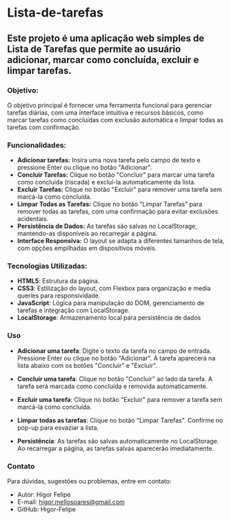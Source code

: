 # Lista-de-tarefas
## Este projeto é uma aplicação web simples de Lista de Tarefas que permite ao usuário adicionar, marcar como concluída, excluir e limpar tarefas.

### Objetivo:
O objetivo principal é fornecer uma ferramenta funcional para gerenciar tarefas diárias, com uma interface intuitiva e recursos básicos, como marcar tarefas como concluídas com exclusão automática e limpar todas as tarefas com confirmação.

### Funcionalidades:
  - **Adicionar tarefas:**
      Insira uma nova tarefa pelo campo de texto e pressione Enter ou clique no botão "Adicionar".
  - **Concluir Tarefas:**
      Clique no botão "Concluir" para marcar uma tarefa como concluída (riscada) e excluí-la automaticamente da lista.
  - **Excluir Tarefas:**
      Clique no botão "Excluir" para remover uma tarefa sem marcá-la como concluída.
  - **Limpar Todas as Tarefas:**
      Clique no botão "Limpar Tarefas" para remover todas as tarefas, com uma confirmação para evitar exclusões acidentais.
  - **Persistência de Dados:**
      As tarefas são salvas no LocalStorage, mantendo-as disponíveis ao recarregar a página.
  - **Interface Responsiva:**
      O layout se adapta a diferentes tamanhos de tela, com opções empilhadas em dispositivos móveis.

### Tecnologias Utilizadas:
  - **HTML5**: Estrutura da página.
  - **CSS3**: Estilização do layout, com Flexbox para organização e media queries para responsividade.
  - **JavaScript**: Lógica para manipulação do DOM, gerenciamento de tarefas e integração com LocalStorage.
  - **LocalStorage**: Armazenamento local para persistência de dados

### Uso
  - **Adicionar uma tarefa**:
Digite o texto da tarefa no campo de entrada.
Pressione Enter ou clique no botão "Adicionar".
A tarefa aparecerá na lista abaixo com os botões "Concluir" e "Excluir".

  - **Concluir uma tarefa**:
Clique no botão "Concluir" ao lado da tarefa.
A tarefa será marcada como concluída e removida automaticamente.

  - **Excluir uma tarefa**:
Clique no botão "Excluir" para remover a tarefa sem marcá-la como concluída.

  - **Limpar todas as tarefas**:
Clique no botão "Limpar Tarefas".
Confirme no pop-up para esvaziar a lista.

  - **Persistência**:
As tarefas são salvas automaticamente no LocalStorage.
Ao recarregar a página, as tarefas salvas aparecerão imediatamente.

### Contato
Para dúvidas, sugestões ou problemas, entre em contato:
  - Autor: Higor Felipe
  - E-mail: higor.mellosoares@gmail.com
  - GitHub: Higor-Felipe
